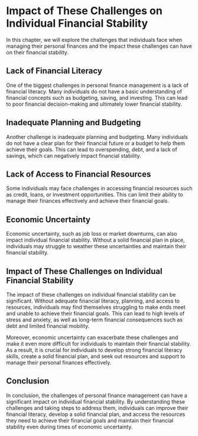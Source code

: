 Impact of These Challenges on Individual Financial Stability
==================================================================================================================

In this chapter, we will explore the challenges that individuals face when managing their personal finances and the impact these challenges can have on their financial stability.

Lack of Financial Literacy
--------------------------

One of the biggest challenges in personal finance management is a lack of financial literacy. Many individuals do not have a basic understanding of financial concepts such as budgeting, saving, and investing. This can lead to poor financial decision-making and ultimately lower financial stability.

Inadequate Planning and Budgeting
---------------------------------

Another challenge is inadequate planning and budgeting. Many individuals do not have a clear plan for their financial future or a budget to help them achieve their goals. This can lead to overspending, debt, and a lack of savings, which can negatively impact financial stability.

Lack of Access to Financial Resources
-------------------------------------

Some individuals may face challenges in accessing financial resources such as credit, loans, or investment opportunities. This can limit their ability to manage their finances effectively and achieve their financial goals.

Economic Uncertainty
--------------------

Economic uncertainty, such as job loss or market downturns, can also impact individual financial stability. Without a solid financial plan in place, individuals may struggle to weather these uncertainties and maintain their financial stability.

Impact of These Challenges on Individual Financial Stability
------------------------------------------------------------

The impact of these challenges on individual financial stability can be significant. Without adequate financial literacy, planning, and access to resources, individuals may find themselves struggling to make ends meet and unable to achieve their financial goals. This can lead to high levels of stress and anxiety, as well as long-term financial consequences such as debt and limited financial mobility.

Moreover, economic uncertainty can exacerbate these challenges and make it even more difficult for individuals to maintain their financial stability. As a result, it is crucial for individuals to develop strong financial literacy skills, create a solid financial plan, and seek out resources and support to manage their personal finances effectively.

Conclusion
----------

In conclusion, the challenges of personal finance management can have a significant impact on individual financial stability. By understanding these challenges and taking steps to address them, individuals can improve their financial literacy, develop a solid financial plan, and access the resources they need to achieve their financial goals and maintain their financial stability even during times of economic uncertainty.
